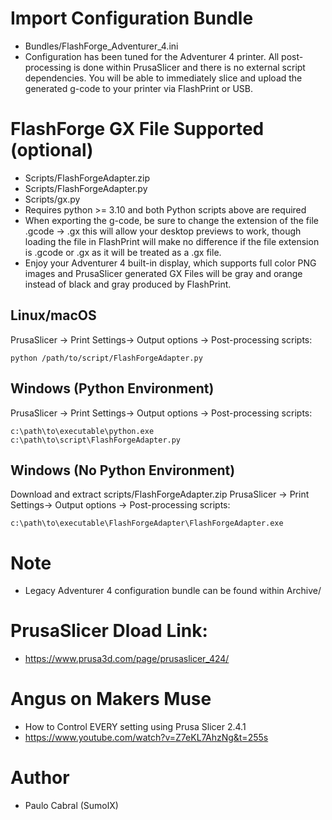 # Import Configuration Bundle
* Bundles/FlashForge_Adventurer_4.ini
* Configuration has been tuned for the Adventurer 4 printer. All post-processing is done within PrusaSlicer and there is no external script dependencies. You will be able to immediately slice and upload the generated g-code to your printer via FlashPrint or USB.

# FlashForge GX File Supported (optional)
* Scripts/FlashForgeAdapter.zip
* Scripts/FlashForgeAdapter.py
* Scripts/gx.py
* Requires python >= 3.10 and both Python scripts above are required
* When exporting the g-code, be sure to change the extension of the file .gcode -> .gx this will allow your desktop previews to work, though loading the file in FlashPrint will make no difference if the file extension is .gcode or .gx as it will be treated as a .gx file.
* Enjoy your Adventurer 4 built-in display, which supports full color PNG images and PrusaSlicer generated GX Files will be gray and orange instead of black and gray produced by FlashPrint.

## Linux/macOS
PrusaSlicer -> Print Settings-> Output options -> Post-processing scripts:
```
python /path/to/script/FlashForgeAdapter.py
```

## Windows (Python Environment)
PrusaSlicer -> Print Settings-> Output options -> Post-processing scripts:
```
c:\path\to\executable\python.exe c:\path\to\script\FlashForgeAdapter.py
```

## Windows (No Python Environment)
Download and extract scripts/FlashForgeAdapter.zip
PrusaSlicer -> Print Settings-> Output options -> Post-processing scripts:
```
c:\path\to\executable\FlashForgeAdapter\FlashForgeAdapter.exe
```

# Note
* Legacy Adventurer 4 configuration bundle can be found within Archive/

# PrusaSlicer Dload Link:
* https://www.prusa3d.com/page/prusaslicer_424/ 

# Angus on Makers Muse
* How to Control EVERY setting using Prusa Slicer 2.4.1
* https://www.youtube.com/watch?v=Z7eKL7AhzNg&t=255s 

# Author
* Paulo Cabral (SumolX)
